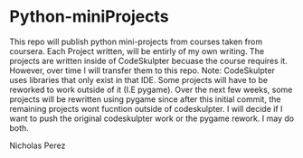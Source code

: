 # Python-miniProjects

This repo will publish python mini-projects from courses taken from coursera. Each Project written, will be entirly
of my own writing. The projects are written inside of CodeSkulpter becuase the course requires it. However, over time
I will transfer them to this repo. Note: CodeSkulpter uses libraries that only exist in that IDE. Some projects will have to
be reworked to work outside of it (I.E pygame). Over the next few weeks, some projects will be rewritten using pygame
since after this initial commit, the remaining projects wont fucntion outside of codeskulpter. I will decide if I want to push
the original codeskulpter work or the pygame rework. I may do both.

Nicholas Perez

